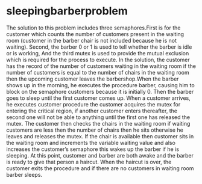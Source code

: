 # sleepingbarberproblem
 The solution to this problem includes three semaphores.First is for the customer which counts the number of customers present in the waiting room (customer in the barber chair is not included because he is not waiting). Second, the barber 0 or 1 is used to tell whether the barber is idle or is working, And the third mutex is used to provide the mutual exclusion which is required for the process to execute. In the solution, the customer has the record of the number of customers waiting in the waiting room if the number of customers is equal to the number of chairs in the waiting room then the upcoming customer leaves the barbershop.When the barber shows up in the morning, he executes the procedure barber, causing him to block on the semaphore customers because it is initially 0. Then the barber goes to sleep until the first customer comes up.  When a customer arrives, he executes customer procedure the customer acquires the mutex for entering the critical region, if another customer enters thereafter, the second one will not be able to anything until the first one has released the mutex. The customer then checks the chairs in the waiting room if waiting customers are less then the number of chairs then he sits otherwise he leaves and releases the mutex.  If the chair is available then customer sits in the waiting room and increments the variable waiting value and also increases the customer’s semaphore this wakes up the barber if he is sleeping.  At this point, customer and barber are both awake and the barber is ready to give that person a haircut. When the haircut is over, the customer exits the procedure and if there are no customers in waiting room barber sleeps.
